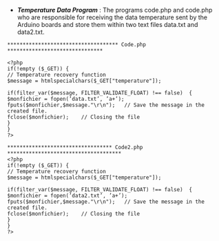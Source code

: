 
* ***Temperature Data Program*** : The programs code.php and code.php who are responsible for receiving the data 
temperature sent by the Arduino boards and store 
them within two text files data.txt and data2.txt.

~~~
************************************ Code.php *******************************
 
<?php
if(!empty ($_GET)) {     
// Temperature recovery function
$message = htmlspecialchars($_GET["temperature"]); 

if(filter_var($message, FILTER_VALIDATE_FLOAT) !== false)  {
$monfichier = fopen(’data.txt’, ’a+’);   
fputs($monfichier,$message."\r\n");   // Save the message in the created file.
fclose($monfichier);    // Closing the file
}
}
?>

********************************** Code2.php *************************************
<?php
if(!empty ($_GET)) {     
// Temperature recovery function
$message = htmlspecialchars($_GET["temperature"]); 

if(filter_var($message, FILTER_VALIDATE_FLOAT) !== false)  {
$monfichier = fopen(’data2.txt’, ’a+’);   
fputs($monfichier,$message."\r\n");   // Save the message in the created file.
fclose($monfichier);    // Closing the file
}
}
?>

~~~